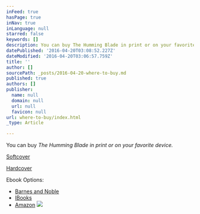 ```yaml
---
inFeed: true
hasPage: true
inNav: true
inLanguage: null
starred: false
keywords: []
description: You can buy The Humming Blade in print or on your favorite device.
datePublished: '2016-04-20T03:08:52.227Z'
dateModified: '2016-04-20T03:06:57.759Z'
title: ''
author: []
sourcePath: _posts/2016-04-20-where-to-buy.md
published: true
authors: []
publisher:
  name: null
  domain: null
  url: null
  favicon: null
url: where-to-buy/index.html
_type: Article

---
```

You can buy _The Humming Blade _in print or on your favorite device.__

[Softcover][0]

[Hardcover][1]

Ebook Options:

* [Barnes and Noble][2]
* [IBooks][3]
* [Amazon][4]
![](https://the-grid-user-content.s3-us-west-2.amazonaws.com/69ccaefd-8970-4d40-b075-df2a040e1ba8.jpg)

[0]: http://www.lulu.com/shop/christopher-clark/the-humming-blade/paperback/product-22597138.html
[1]: http://www.lulu.com/shop/christopher-clark/the-humming-blade/hardcover/product-22597942.html
[2]: http://www.barnesandnoble.com/w/the-humming-blade-christopher-clark/1123611082?ean=9781483447162
[3]: https://itunes.apple.com/us/book/the-humming-blade/id1093916932?mt=11
[4]: http://www.amazon.com/Humming-Blade-Christopher-Clark-ebook/dp/B01D95D6KI/ref=sr_1_1?ie=UTF8&qid=1461120965&sr=8-1&keywords=the+humming+blade